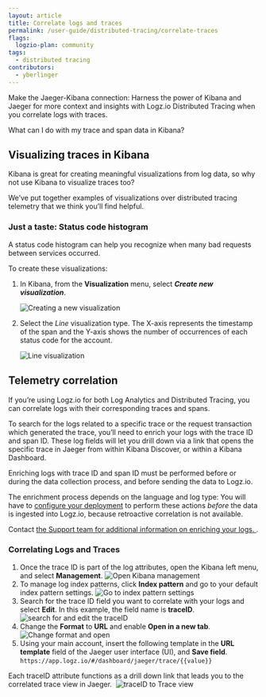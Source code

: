 ```yaml
---
layout: article
title: Correlate logs and traces
permalink: /user-guide/distributed-tracing/correlate-traces
flags:
  logzio-plan: community
tags:
  - distributed tracing
contributors:
  - yberlinger
---
```

Make the Jaeger-Kibana connection: Harness the power of Kibana and Jaeger for more context and insights with Logz.io Distributed Tracing when you correlate logs with traces.

What can I do with my trace and span data in Kibana?

## Visualizing traces in Kibana

Kibana is great for creating meaningful visualizations from log data, so why not use Kibana to visualize traces too? 

We’ve put together examples of visualizations over distributed tracing telemetry that we think you’ll find helpful. 

  
  
### Just a taste: Status code histogram

A status code histogram can help you recognize when many bad requests between services occurred.

To create these visualizations:

1. In Kibana, from the **Visualization** menu, select **_Create new visualization_**.

    ![Creating a new visualization](https://dytvr9ot2sszz.cloudfront.net/logz-docs/distributed-tracing/kibana_histogram.png)

2. Select the *Line* visualization type. 
    The X-axis represents the timestamp of the span and the Y-axis shows the number of occurrences of each status code for the account.

    ![Line visualization](https://dytvr9ot2sszz.cloudfront.net/logz-docs/distributed-tracing/kibana_line_vis.png)

## Telemetry correlation

If you’re using Logz.io for both Log Analytics and Distributed Tracing, you can correlate logs with their corresponding traces and spans.

To search for the logs related to a specific trace or the request transaction which generated the trace, you’ll need to enrich your logs with the trace ID and span ID. These log fields will let you drill down via a link that opens the specific trace in Jaeger from within Kibana Discover, or within a Kibana Dashboard.

Enriching logs with trace ID and span ID must be performed before or during the data collection process, and before sending the data to Logz.io.

The enrichment process depends on the language and log type: You will have to [configure your deployment](/user-guide/distributed-tracing/deploying-components) to perform these actions _before_ the data is ingested into Logz.io, because retroactive correlation is not available.  

Contact <a class="intercom-launch" href="mailto:help@logz.io">the Support team for additional information on enriching your logs. </a>.

### Correlating Logs and Traces

1. Once the trace ID is part of the log attributes, open the Kibana left menu, and select **Management**.
    ![Open Kibana management](https://dytvr9ot2sszz.cloudfront.net/logz-docs/distributed-tracing/log_trace1.png)
2. To manage log index patterns, click **Index pattern** and go to your default index pattern settings.
    ![Go to index pattern settings](https://dytvr9ot2sszz.cloudfront.net/logz-docs/distributed-tracing/log_trace2.png)
3. Search for the trace ID field you want to correlate with your logs and select **Edit**. In this example, the field name is **traceID**.
    ![search for and edit the traceID](https://dytvr9ot2sszz.cloudfront.net/logz-docs/distributed-tracing/log_trace3.png)
4. Change the **Format** to **URL** and enable **Open in a new tab**.
    ![Change format and open](https://dytvr9ot2sszz.cloudfront.net/logz-docs/distributed-tracing/log_trace4.png)
5. Using your main account, insert the following template in the **URL template** field of the Jaeger user interface (UI), and **Save field**. 
    `https://app.logz.io/#/dashboard/jaeger/trace/{{value}}`

Each traceID attribute functions as a drill down link that leads you to the correlated trace view in Jaeger. 
![traceID to Trace view](https://dytvr9ot2sszz.cloudfront.net/logz-docs/distributed-tracing/log_trace5.png)